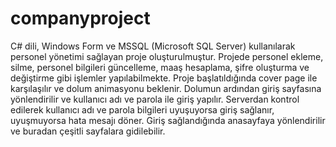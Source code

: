 # companyproject
C# dili, Windows Form ve MSSQL (Microsoft SQL Server) kullanılarak personel yönetimi sağlayan proje oluşturulmuştur.
Projede personel ekleme, silme, personel bilgileri güncelleme, maaş hesaplama, şifre oluşturma ve değiştirme gibi işlemler yapılabilmekte.
Proje başlatıldığında cover page ile karşılaşılır ve dolum animasyonu beklenir.
Dolumun ardından giriş sayfasına yönlendirilir ve kullanıcı adı ve parola ile giriş yapılır.
Serverdan kontrol edilerek kullanıcı adı ve parola bilgileri uyuşuyorsa giriş sağlanır, uyuşmuyorsa hata mesajı döner.
Giriş sağlandığında anasayfaya yönlendirilir ve buradan çeşitli sayfalara gidilebilir.
